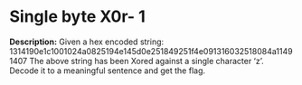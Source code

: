 # Single byte X0r- 1

**Description:** Given a hex encoded string: 
1314190e1c1001024a0825194e145d0e251849251f4e091316032518084a11491407
The above string has been Xored against a single character ‘z’. Decode it to a meaningful sentence and get the flag.


